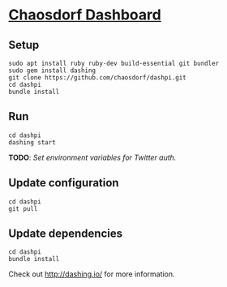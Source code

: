 # [Chaosdorf Dashboard](https://wiki.chaosdorf.de/Dashboard) #

## Setup ##

```
sudo apt install ruby ruby-dev build-essential git bundler
sudo gem install dashing
git clone https://github.com/chaosdorf/dashpi.git
cd dashpi
bundle install
```

## Run ##

```
cd dashpi
dashing start
```

**TODO**: *Set environment variables for Twitter auth.*

## Update configuration ##

```
cd dashpi
git pull
```

## Update dependencies ##

```
cd dashpi
bundle install
```

Check out http://dashing.io/ for more information.

